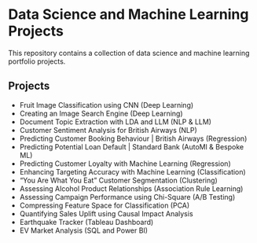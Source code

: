 # Data Science and Machine Learning Projects

This repository contains a collection of data science and machine learning portfolio projects. 
## Projects

- Fruit Image Classification using CNN (Deep Learning)
- Creating an Image Search Engine (Deep Learning)
- Document Topic Extraction with LDA and LLM (NLP & LLM)
- Customer Sentiment Analysis for British Airways (NLP)
- Predicting Customer Booking Behaviour | British Airways (Regression)
- Predicting Potential Loan Default | Standard Bank (AutoMl & Bespoke ML)
- Predicting Customer Loyalty with Machine Learning (Regression)
- Enhancing Targeting Accuracy with Machine Learning (Classification)
- “You Are What You Eat” Customer Segmentation (Clustering)
- Assessing Alcohol Product Relationships (Association Rule Learning)
- Assessing Campaign Performance using Chi-Square (A/B Testing)
- Compressing Feature Space for Classification (PCA)
- Quantifying Sales Uplift using Causal Impact Analysis
- Earthquake Tracker (Tableau Dashboard)
- EV Market Analysis (SQL and Power BI)



